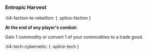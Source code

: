 ### **Entropic Harvest**
:ti4-faction-te-rebellion:
{ .splice-faction }

**At the end of any player's combat:**

Gain 1 commodity or convert 1 of your commodities to a trade good.

:ti4-tech-cybernetic:
{ .splice-tech }
